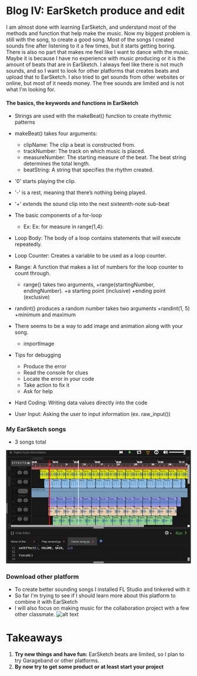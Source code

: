 # Blog IV: EarSketch produce and edit

I am almost done with learning EarSketch, and understand most of the methods and function that help make the music. Now my biggest 
problem is still with the song, to create a good song. Most of the songs I created sounds fine after listening to it a few times, but it 
starts getting boring. There is also no part that makes me feel like I want to dance with the music. Maybe it is because I have no
experience with music producing or it is the amount of beats that are in EarSketch. I always feel like there is not much sounds, and so 
I want to look for other platforms that creates beats and upload that to EarSketch. I also tried to get sounds from other websites
or online, but most of it needs money. The free sounds are limited and is not what I'm looking for.

#### The basics, the keywords and functions in EarSketch
+ Strings are used with the makeBeat() function to create rhythmic patterns

+ makeBeat() takes four arguments:
  + clipName: The clip a beat is constructed from.
  + trackNumber: The track on which music is placed.
  + measureNumber: The starting measure of the beat. The beat string determines the total length.
  + beatString: A string that specifies the rhythm created.
+ '0' starts playing the clip.
+ '-' is a rest, meaning that there’s nothing being played.
+ '+' extends the sound clip into the next sixteenth-note sub-beat

+ The basic components of a for-loop
  + Ex: Ex: for measure in range(1,4):
+ Loop Body: The body of a loop contains statements that will execute repeatedly. 
+ Loop Counter: Creates a variable to be used as a loop counter.

+ Range: A function that makes a list of numbers for the loop counter to count through. 
  + range() takes two arguments, 
    +range(startingNumber, endingNumber).
    +a starting point (inclusive)
    +ending point (exclusive)
+ randint() produces a random number takes two arguments
  +randint(1, 5)
  +minimum and maximum

+ There seems to be a way to add image and animation along with your song.
  + importImage
  
+ Tips for debugging
  + Produce the error
  + Read the console for clues
  + Locate the error in your code
  + Take action to fix it
  + Ask for help
  
+ Hard Coding: Writing data values directly into the code
+ User Input: Asking the user to input information (ex. raw_input())

### My EarSketch songs
+ 3 songs total
<img src= song.png />

### Download other platform
+ To create better sounding songs I installed FL Studio and tinkered with it
+ So far I'm trying to see if I should learn more about this platform to combine it with EarSketch 
+ I will also focus on making music for the collaboration project with a few other classmate.
![alt text](https://usercontent1.hubstatic.com/14387930_f520.jpg "Logo Title Text 1")

# Takeaways
1. **Try new things and have fun:** EarSketch beats are limited, so I plan to try Garageband or other platforms.
2. **By now try to get some product or at least start your project** 

